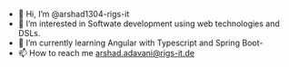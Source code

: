 - 👋 Hi, I’m @arshad1304-rigs-it
- 👀 I’m interested in Softwate development using web technologies and DSLs.
- 🌱 I’m currently learning Angular with Typescript and Spring Boot-
- 📫 How to reach me arshad.adavani@rigs-it.de

<!---
arshad1304-rigs-it/arshad1304-rigs-it is a ✨ special ✨ repository because its `README.md` (this file) appears on your GitHub profile.
You can click the Preview link to take a look at your changes.
--->
